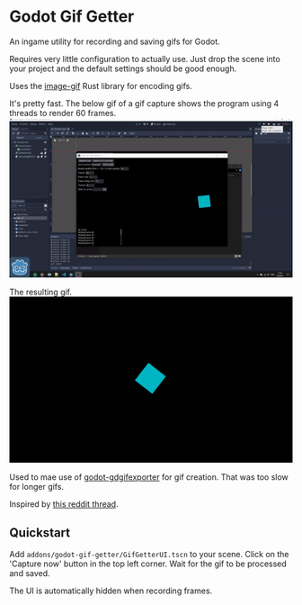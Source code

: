 # Godot Gif Getter
An ingame utility for recording and saving gifs for Godot.

Requires very little configuration to actually use. Just drop the scene into your project and the default settings should be good enough.

Uses the [image-gif](https://github.com/image-rs/image-gif) Rust library for encoding gifs.

It's pretty fast. The below gif of a gif capture shows the program using 4 threads to render 60 frames.
![It's not so slow anymore!](demo-desktop.gif)

The resulting gif.
![](demo-result.gif)

Used to mae use of [godot-gdgifexporter](https://github.com/jegor377/godot-gdgifexporter) for gif creation. That was too slow for longer gifs.

Inspired by [this reddit thread](https://www.reddit.com/r/godot/comments/lv7pon/not_for_a_game_but_i_made_a_short_animation_using/).



## Quickstart
Add `addons/godot-gif-getter/GifGetterUI.tscn` to your scene. Click on the 'Capture now' button in the top left corner. Wait for the gif to be processed and saved.

The UI is automatically hidden when recording frames.
